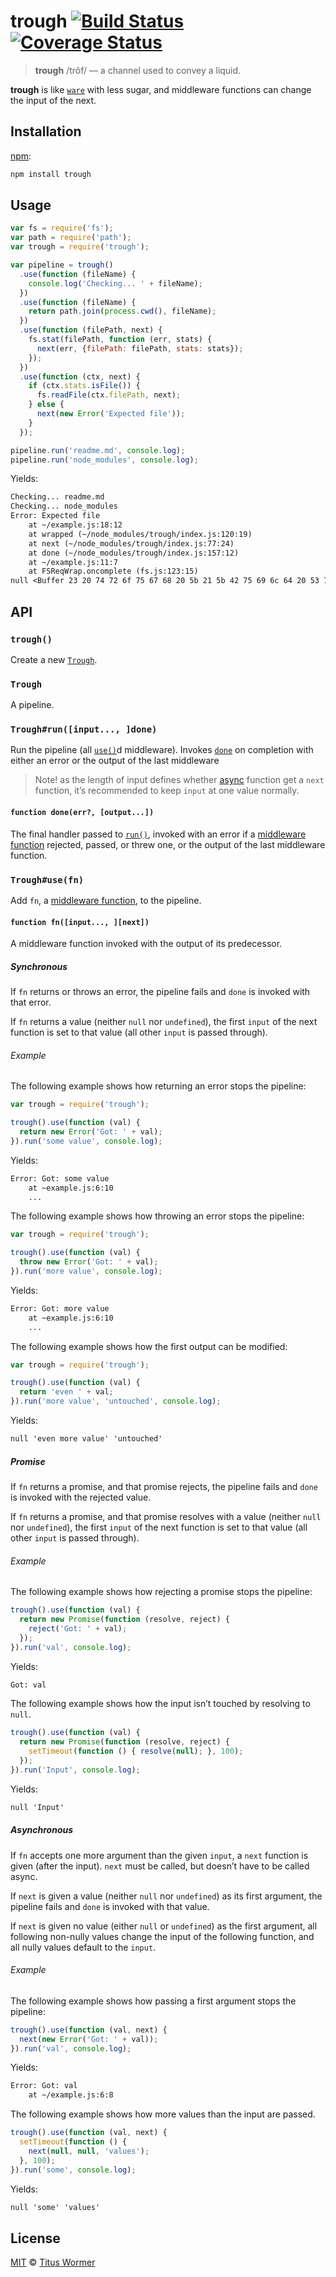 # trough [![Build Status][travis-badge]][travis] [![Coverage Status][codecov-badge]][codecov]

> **trough** /trôf/ — a channel used to convey a liquid.

**trough** is like [`ware`][ware] with less sugar, and middleware
functions can change the input of the next.

## Installation

[npm][]:

```bash
npm install trough
```

## Usage

```js
var fs = require('fs');
var path = require('path');
var trough = require('trough');

var pipeline = trough()
  .use(function (fileName) {
    console.log('Checking... ' + fileName);
  })
  .use(function (fileName) {
    return path.join(process.cwd(), fileName);
  })
  .use(function (filePath, next) {
    fs.stat(filePath, function (err, stats) {
      next(err, {filePath: filePath, stats: stats});
    });
  })
  .use(function (ctx, next) {
    if (ctx.stats.isFile()) {
      fs.readFile(ctx.filePath, next);
    } else {
      next(new Error('Expected file'));
    }
  });

pipeline.run('readme.md', console.log);
pipeline.run('node_modules', console.log);
```

Yields:

```txt
Checking... readme.md
Checking... node_modules
Error: Expected file
    at ~/example.js:18:12
    at wrapped (~/node_modules/trough/index.js:120:19)
    at next (~/node_modules/trough/index.js:77:24)
    at done (~/node_modules/trough/index.js:157:12)
    at ~/example.js:11:7
    at FSReqWrap.oncomplete (fs.js:123:15)
null <Buffer 23 20 74 72 6f 75 67 68 20 5b 21 5b 42 75 69 6c 64 20 53 74 61 74 75 73 5d 5b 74 72 61 76 69 73 2d 62 61 64 67 65 5d 5d 5b 74 72 61 76 69 73 5d 20 5b ... >
```

## API

### `trough()`

Create a new [`Trough`][trough].

### `Trough`

A pipeline.

### `Trough#run([input..., ]done)`

Run the pipeline (all [`use()`][use]d middleware).  Invokes [`done`][done]
on completion with either an error or the output of the last middleware

> Note! as the length of input defines whether [async][] function
> get a `next` function, it’s recommended to keep `input` at one
> value normally.

#### `function done(err?, [output...])`

The final handler passed to [`run()`][run], invoked with an error
if a [middleware function][fn] rejected, passed, or threw one, or
the output of the last middleware function.

### `Trough#use(fn)`

Add `fn`, a [middleware function][fn], to the pipeline.

#### `function fn([input..., ][next])`

A middleware function invoked with the output of its predecessor.

##### Synchronous

If `fn` returns or throws an error, the pipeline fails and `done` is
invoked with that error.

If `fn` returns a value (neither `null` nor `undefined`), the first
`input` of the next function is set to that value (all other `input`
is passed through).

###### Example

The following example shows how returning an error stops the pipeline:

```js
var trough = require('trough');

trough().use(function (val) {
  return new Error('Got: ' + val);
}).run('some value', console.log);
```

Yields:

```txt
Error: Got: some value
    at ~example.js:6:10
    ...
```

The following example shows how throwing an error stops the pipeline:

```js
var trough = require('trough');

trough().use(function (val) {
  throw new Error('Got: ' + val);
}).run('more value', console.log);
```

Yields:

```txt
Error: Got: more value
    at ~example.js:6:10
    ...
```

The following example shows how the first output can be modified:

```js
var trough = require('trough');

trough().use(function (val) {
  return 'even ' + val;
}).run('more value', 'untouched', console.log);
```

Yields:

```txt
null 'even more value' 'untouched'
```

##### Promise

If `fn` returns a promise, and that promise rejects, the pipeline fails
and `done` is invoked with the rejected value.

If `fn` returns a promise, and that promise resolves with a value
(neither `null` nor `undefined`), the first `input` of the next function
is set to that value (all other `input` is passed through).

###### Example

The following example shows how rejecting a promise stops the pipeline:

```js
trough().use(function (val) {
  return new Promise(function (resolve, reject) {
    reject('Got: ' + val);
  });
}).run('val', console.log);
```

Yields:

```txt
Got: val
```

The following example shows how the input isn’t touched by resolving
to `null`.

```js
trough().use(function (val) {
  return new Promise(function (resolve, reject) {
    setTimeout(function () { resolve(null); }, 100);
  });
}).run('Input', console.log);
```

Yields:

```txt
null 'Input'
```

##### Asynchronous

If `fn` accepts one more argument than the given `input`, a `next`
function is given (after the input).  `next` must be called, but doesn’t
have to be called async.

If `next` is given a value (neither `null` nor `undefined`) as its first
argument, the pipeline fails and `done` is invoked with that value.

If `next` is given no value (either `null` or `undefined`) as the first
argument, all following non-nully values change the input of the following
function, and all nully values default to the `input`.

###### Example

The following example shows how passing a first argument stops the
pipeline:

```js
trough().use(function (val, next) {
  next(new Error('Got: ' + val));
}).run('val', console.log);
```

Yields:

```txt
Error: Got: val
    at ~/example.js:6:8
```

The following example shows how more values than the input are passed.

```js
trough().use(function (val, next) {
  setTimeout(function () {
    next(null, null, 'values');
  }, 100);
}).run('some', console.log);
```

Yields:

```txt
null 'some' 'values'
```

## License

[MIT][license] © [Titus Wormer][author]

<!-- Definitions -->

[travis-badge]: https://img.shields.io/travis/wooorm/trough.svg

[travis]: https://travis-ci.org/wooorm/trough

[codecov-badge]: https://img.shields.io/codecov/c/github/wooorm/trough.svg

[codecov]: https://codecov.io/github/wooorm/trough

[npm]: https://docs.npmjs.com/cli/install

[license]: LICENSE

[author]: http://wooorm.com

[ware]: https://github.com/segmentio/ware

[trough]: #trough-1

[use]: #troughusefn

[run]: #troughruninput-done

[fn]: #function-fninput-next

[done]: #function-doneerr-output

[async]: #asynchronous

